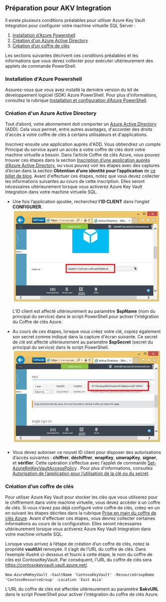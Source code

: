 ## <a name="prepare-for-akv-integration"></a>Préparation pour AKV Integration
Il existe plusieurs conditions préalables pour utiliser Azure Key Vault Integration pour configurer votre machine virtuelle SQL Server : 

1. [Installation d'Azure Powershell](#install-azure-powershell)
2. [Création d'un Azure Active Directory](#create-an-azure-active-directory)
3. [Création d’un coffre de clés](#create-a-key-vault)

Les sections suivantes décrivent ces conditions préalables et les informations que vous devez collecter pour exécuter ultérieurement des applets de commande PowerShell.

### <a name="install-azure-powershell"></a>Installation d'Azure Powershell
Assurez-vous que vous avez installé la dernière version du kit de développement logiciel (SDK) Azure PowerShell. Pour plus d’informations, consultez la rubrique [Installation et configuration d’Azure PowerShell](/powershell/azureps-cmdlets-docs).

### <a name="create-an-azure-active-directory"></a>Création d'un Azure Active Directory
Tout d’abord, votre abonnement doit comporter un [Azure Active Directory](https://azure.microsoft.com/trial/get-started-active-directory/) (ADD). Cela vous permet, entre autres avantages, d'accorder des droits d'accès à votre coffre de clés à certains utilisateurs et d'applications.

Inscrivez ensuite une application auprès d'ADD. Vous obtiendrez un compte Principal du service ayant un accès à votre coffre de clés dont votre machine virtuelle a besoin. Dans l’article Coffre de clés Azure, vous pouvez trouver ces étapes dans la section [Inscription d’une application auprès d’Azure Active Directory](../articles/key-vault/key-vault-get-started.md#register), ou vous pouvez voir les étapes avec des captures d’écran dans la section **Obtention d’une identité pour l’application** de [ce billet de blog](http://blogs.technet.com/b/kv/archive/2015/01/09/azure-key-vault-step-by-step.aspx). Avant d'effectuer ces étapes, notez que vous devez collecter les informations suivantes au cours de cette inscription. Elles seront nécessaires ultérieurement lorsque vous activerez Azure Key Vault Integration dans votre machine virtuelle SQL.

* Une fois l’application ajoutée, recherchez **l’ID CLIENT** dans l’onglet **CONFIGURER**. 
    ![ID de Client Azure Active Directory](./media/virtual-machines-sql-server-akv-prepare/aad-client-id.png)
  
    L’ID client est affecté ultérieurement au paramètre **$spName** (nom du principal du service) dans le script PowerShell pour activer l’intégration du Coffre de clés Azure. 
* Au cours de ces étapes, lorsque vous créez votre clé, copiez également son secret comme indiqué dans la capture d'écran suivante. Ce secret de clé est affecté ultérieurement au paramètre **$spSecret** (secret du principal du service) dans le script PowerShell.  
    ![Secret Azure Active Directory](./media/virtual-machines-sql-server-akv-prepare/aad-sp-secret.png)
* Vous devez autoriser ce nouvel ID client pour disposer des autorisations d’accès suivantes : **chiffrer**, **déchiffrer**, **wrapKey**, **unwrapKey**, **signer**, et **vérifier**. Cette opération s’effectue avec l’applet de commande [Set-AzureRmKeyVaultAccessPolicy](https://msdn.microsoft.com/library/azure/mt603625.aspx) . Pour plus d’informations, consultez [Autorisation de l’application pour l’utilisation de la clé ou du secret](../articles/key-vault/key-vault-get-started.md#authorize).

### <a name="create-a-key-vault"></a>Création d’un coffre de clés
Pour utiliser Azure Key Vault pour stocker les clés que vous utiliserez pour le chiffrement dans votre machine virtuelle, vous devez accéder à un coffre de clés. Si vous n’avez pas déjà configuré votre coffre de clés, créez-en un en suivant les étapes décrites dans la rubrique [Prise en main du coffre de clés Azure](../articles/key-vault/key-vault-get-started.md). Avant d'effectuer ces étapes, vous devrez collecter certaines informations au cours de la configuration. Elles seront nécessaires ultérieurement lorsque vous activerez Azure Key Vault Integration dans votre machine virtuelle SQL.

Lorsque vous arrivez à l’étape de création d’un coffre de clés, notez la propriété **vaultUri** renvoyée. Il s’agit de l’URL du coffre de clés. Dans l’exemple illustré ci-dessous et fourni à cette étape, le nom du coffre de clés est ContosoKeyVault. Par conséquent, l’URL du coffre de clés sera https://contosokeyvault.vault.azure.net/.

    New-AzureRmKeyVault -VaultName 'ContosoKeyVault' -ResourceGroupName 'ContosoResourceGroup' -Location 'East Asia'

L’URL du coffre de clés est affectée ultérieurement au paramètre **$akvURL** dans le script PowerShell pour activer l’intégration du coffre de clés Azure.



<!--HONumber=Feb17_HO2-->


